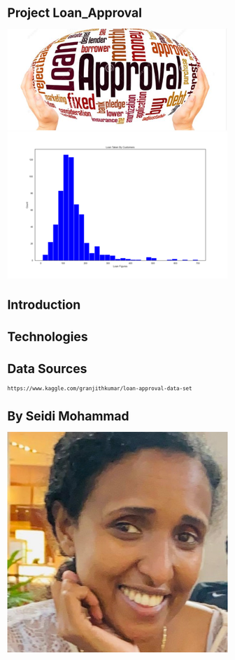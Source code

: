 # Project Loan_Approval
![Loan_Approval](Images/loan_approval.JPG)
![Loan Taken By Customers](output.png)

# Introduction

# Technologies

# Data Sources
    https://www.kaggle.com/granjithkumar/loan-approval-data-set

# By Seidi Mohammad
![Seidi A Mohammad](Images/Seidi.jpg)


